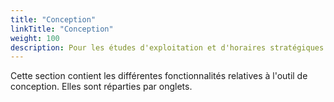 ```yaml
---
title: "Conception"
linkTitle: "Conception"
weight: 100
description: Pour les études d'exploitation et d'horaires stratégiques
---
```


Cette section contient les différentes fonctionnalités relatives à l'outil de conception. Elles sont réparties par
onglets.